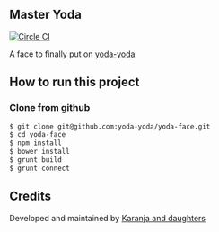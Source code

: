 ## Master Yoda

[![Circle CI](https://circleci.com/gh/yoda-yoda/yoda-face.svg?style=svg&circle-token=768d363eebabba53264fcb24298be9e0393b27fe)](https://circleci.com/gh/yoda-yoda/yoda-face)

A face to finally put on [yoda-yoda](http://karanja.co)

## How to run this project
### Clone from github
```bash
$ git clone git@github.com:yoda-yoda/yoda-face.git
$ cd yoda-face
$ npm install
$ bower install
$ grunt build
$ grunt connect
```

## Credits
Developed and maintained by [Karanja and daughters](http://karanja.co)
